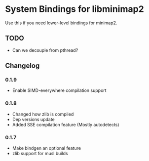 # System Bindings for libminimap2
Use this if you need lower-level bindings for minimap2.

## TODO
* Can we decouple from pthread?

## Changelog
### 0.1.9
* Enable SIMD-everywhere compilation support

### 0.1.8
* Changed how zlib is compiled
* Dep versions update
* Added SSE compilation feature (Mostly autodetects)

### 0.1.7
* Make bindgen an optional feature
* zlib support for musl builds